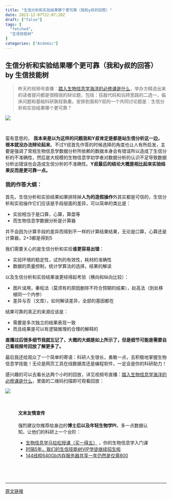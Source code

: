 ```yaml
---
title: "生信分析和实验结果哪个更可靠（我和y叔的回答）"
date: 2023-12-07T22:07:20Z
draft: ["false"]
tags: [
  "fetched",
  "生信技能树"
]
categories: ["Acdemic"]
---
```

生信分析和实验结果哪个更可靠（我和y叔的回答） by 生信技能树
------
<div><section data-tool="mdnice编辑器" data-website="https://www.mdnice.com"><blockquote data-tool="mdnice编辑器"><p>昨天的视频号直播：<a href="https://mp.weixin.qq.com/s?__biz=MzAxMDkxODM1Ng==&amp;mid=2247526940&amp;idx=1&amp;sn=b9eac3b3d20ce65618c03e13ce5b8f0e&amp;scene=21#wechat_redirect" data-linktype="2">踏入生物信息学海洋的必修课是什么</a>，举办方精选出来的读者提问都是很精锐的辩论题，包括：狂敲代码和玩转思路的二选一，临床问题和基础科研孰轻孰重。<span>安排到我和Y叔的一个共同讨论题是：生信分析和实验结果哪个更可靠？</span></p></blockquote><p><img data-galleryid="" data-ratio="1.304932735426009" data-s="300,640" data-src="https://mmbiz.qpic.cn/mmbiz_png/cZNhZQ6j4wyDMtfC9hWpfmWArIYOxZLzfA0RHAbUKkS2ZkHrzNMmgb4iafjxodRnH40juxHFicMlEUpicIukecqng/640?wx_fmt=png&amp;from=appmsg" data-type="png" data-w="892" src="https://mmbiz.qpic.cn/mmbiz_png/cZNhZQ6j4wyDMtfC9hWpfmWArIYOxZLzfA0RHAbUKkS2ZkHrzNMmgb4iafjxodRnH40juxHFicMlEUpicIukecqng/640?wx_fmt=png&amp;from=appmsg"></p><figure data-tool="mdnice编辑器"><figcaption> </figcaption></figure><p data-tool="mdnice编辑器">蛮有意思的， <span><strong>我本来是以为这样的问题我和Y叔肯定是都是站生信分析这一边，根本就没办法辩论起来</strong></span>。不过Y叔首先作答的时候选择的角度也让人有所启发，主要是强调了常规生物信息学数据分析所依赖的数据本身会有错误所以造成了生信分析的不准确性，然后是大规模的生物信息学初学者对数据分析的认识不足导致数据分析出错误也会造成生信分析的不准确性。<strong>Y叔最后的结论大概是相比起来实验结果反而是更可靠一点。</strong></p><h3 data-tool="mdnice编辑器"><span></span>我的作答大纲：<span></span></h3><p data-tool="mdnice编辑器">首先，生信分析和实验结果如果排除掉<strong>人为的造假操作</strong>外其实都是可信的，生信分析和实验操作它们应该是手段层面的差异，可以简单的类比是：</p><ul data-tool="mdnice编辑器"><li><section>实验相当于是口算，心算，算盘等</section></li><li><section>而生物信息学数据分析是计算器</section></li></ul><p data-tool="mdnice编辑器">并不会因为计算手段的差异而得到不一样的计算结果结果，无论是口算，心算还是计算器，2+3都是得到5</p><p data-tool="mdnice编辑器">我们需要关心的是生信分析和实验<strong>谁更容易出错</strong>：</p><ul data-tool="mdnice编辑器"><li><section>实验环境的稳定性，试剂的有效性，耗材的准确性</section></li><li><section>数据的质量控制，统计学算法的选择，结果的解读</section></li></ul><p data-tool="mdnice编辑器">以及生信分析和实验结果谁更经得起考验（横向和纵向比较）：</p><ul data-tool="mdnice编辑器"><li><section>图片误用，秦桧法（莫须有的原因删除不符合预期的结果），赵高法（到处移植同一个内参）</section></li><li><section>差异与否（文库），如何解读差异，全部的基因都在</section></li></ul><p data-tool="mdnice编辑器">结果可靠的真正的来源应该是：</p><ul data-tool="mdnice编辑器"><li><section>需要是多次独立的结果表现一致</section></li><li><section>而且结果是可以有逻辑推理的合理的解释的</section></li></ul><p data-tool="mdnice编辑器"><span><strong>直播过后很多细节我就忘记了，大概的大纲是如上所示了，但是细节可能是需要自己看视频号回放了解更多了。</strong></span></p><p data-tool="mdnice编辑器">最后我还给观众了一个简单的寄语：科研人生很长，勇敢一点，去积极地掌握生物信息学技能！无论是网页工具在线数据库还是编程软件，一定会是你的科研助力！</p><p data-tool="mdnice编辑器">感兴趣的可以去看长达两个小时的回放，详见视频号直播：<a href="https://mp.weixin.qq.com/s?__biz=MzAxMDkxODM1Ng==&amp;mid=2247526940&amp;idx=1&amp;sn=b9eac3b3d20ce65618c03e13ce5b8f0e&amp;scene=21#wechat_redirect" data-linktype="2">踏入生物信息学海洋的必修课是什么</a>，里面的二维码扫描即可观看回放：</p><p><img data-galleryid="" data-ratio="1.5167095115681235" data-s="300,640" data-src="https://mmbiz.qpic.cn/mmbiz_png/cZNhZQ6j4wyDMtfC9hWpfmWArIYOxZLzHePyrXS9CVPQIOQUwZmuqBTEdqSwMvzoeZ2uw5mPrlX404eJ97s9Ow/640?wx_fmt=png&amp;from=appmsg" data-type="png" data-w="778" src="https://mmbiz.qpic.cn/mmbiz_png/cZNhZQ6j4wyDMtfC9hWpfmWArIYOxZLzHePyrXS9CVPQIOQUwZmuqBTEdqSwMvzoeZ2uw5mPrlX404eJ97s9Ow/640?wx_fmt=png&amp;from=appmsg"></p><figure data-tool="mdnice编辑器"><figcaption><span><span> </span></span></figcaption><h4 data-tool="mdnice编辑器">文末友情宣传</h4><p data-tool="mdnice编辑器">强烈建议你推荐给身边的<strong>博士后以及年轻生物学PI</strong>，多一点数据认知，让他们的科研上一个台阶：</p><ul data-tool="mdnice编辑器"><li><section><a target="_blank" href="http://mp.weixin.qq.com/s?__biz=MzAxMDkxODM1Ng==&amp;mid=2247526646&amp;idx=1&amp;sn=d1728d9102f72d2ce5c425162549499d&amp;chksm=9b4b284dac3ca15b83972f3dcb45977fc78eb65b607e7961658f8586f8a4b7be2c2c43883684&amp;scene=21#wechat_redirect" textvalue="生物信息学马拉松授‍课（买一得五）" linktype="text" imgurl="" imgdata="null" data-itemshowtype="0" tab="innerlink" data-linktype="2" hasload="1">生物信息学马拉松授课（买一得五）</a> ，你的生物信息学入门课</section></li><li><section><a target="_blank" href="http://mp.weixin.qq.com/s?__biz=MzAxMDkxODM1Ng==&amp;mid=2247524148&amp;idx=1&amp;sn=7806da6feb41a36493c519c1cfc1d3ac&amp;chksm=9b4bdf8fac3c569960369602f1ef26639cb366b250f233b2297d1f059471c0458335bfc0b829&amp;scene=21#wechat_redirect" textvalue="时隔5年，我们的生信技能树VIP学徒继续招生啦" linktype="text" imgurl="" imgdata="null" data-itemshowtype="0" tab="innerlink" data-linktype="2" hasload="1">时隔5年，我们的生信技能树VIP学徒继续招生啦</a><br></section></li><li><section><a target="_blank" href="http://mp.weixin.qq.com/s?__biz=MzAxMDkxODM1Ng==&amp;mid=2247522831&amp;idx=2&amp;sn=1744efdf428465425a145ff3a982198b&amp;chksm=9b4bdab4ac3c53a28fbecbbff4f254f470b54a7a20468bb753b295b930315e1ec45bcbabc10b&amp;scene=21#wechat_redirect" textvalue="144线程640Gb内存服务器共享一年‍仍然是仅需800" linktype="text" imgurl="" imgdata="null" data-itemshowtype="0" tab="innerlink" data-linktype="2" hasload="1">144线程640Gb内存服务器共享一年仍然是仅需800</a></section></li></ul><p><br></p><figcaption><br></figcaption></figure></section><p><mp-style-type data-value="3"></mp-style-type></p></div>  
<hr>
<a href="https://mp.weixin.qq.com/s/ZRTHD0rZ1PFng0mvtFcOtA",target="_blank" rel="noopener noreferrer">原文链接</a>
